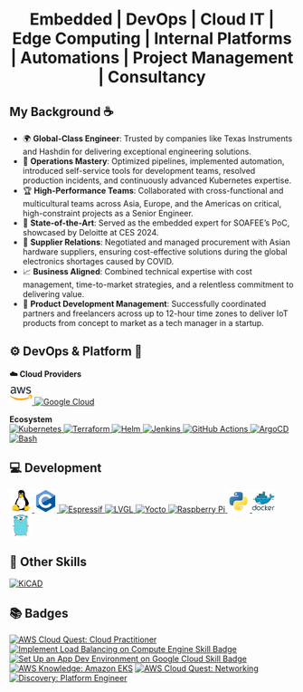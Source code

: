 <h1 align="center">Embedded | DevOps | Cloud IT | Edge Computing | Internal Platforms | Automations | Project Management | Consultancy</h1>

<h2 align="left"> My Background ☕️ </h2>

- 🌍 **Global-Class Engineer**: Trusted by companies like Texas Instruments and Hashdin for delivering exceptional engineering solutions.
- 🚧  **Operations Mastery**: Optimized pipelines, implemented automation, introduced self-service tools for development teams, resolved production incidents, and continuously advanced Kubernetes expertise.
- 🏆 **High-Performance Teams**: Collaborated with cross-functional and multicultural teams across Asia, Europe, and the Americas on critical, high-constraint projects as a Senior Engineer.
- 🚀 **State-of-the-Art**: Served as the embedded expert for SOAFEE’s PoC, showcased by Deloitte at CES 2024.
- 🤝 **Supplier Relations**: Negotiated and managed procurement with Asian hardware suppliers, ensuring cost-effective solutions during the global electronics shortages caused by COVID.
- 📈 **Business Aligned**: Combined technical expertise with cost management, time-to-market strategies, and a relentless commitment to delivering value.
- 📅 **Product Development Management**: Successfully coordinated partners and freelancers across up to 12-hour time zones to deliver IoT products from concept to market as a tech manager in a startup.
 
<h2 align="left">⚙️ DevOps & Platform 🔧</h2>
  <b>☁️ Cloud Providers</b>
  <br>
  <a href="https://aws.amazon.com" target="_blank" rel="noreferrer">
    <img src="https://raw.githubusercontent.com/devicons/devicon/master/icons/amazonwebservices/amazonwebservices-original-wordmark.svg" alt="AWS" width="40" height="40"/>
  </a>
  <a href="https://cloud.google.com/" target="_blank" rel="noreferrer">
    <img src="https://www.vectorlogo.zone/logos/google_cloud/google_cloud-icon.svg" alt="Google Cloud" width="40" height="40"/>
  </a>
</p>

<p align="left">
  <b>Ecosystem</b>
  <br>
  <a href="https://kubernetes.io" target="_blank" rel="noreferrer">
    <img src="https://www.vectorlogo.zone/logos/kubernetes/kubernetes-icon.svg" alt="Kubernetes" width="40" height="40"/>
  </a>
  <a href="https://www.terraform.io/" target="_blank" rel="noreferrer">
    <img src="https://www.vectorlogo.zone/logos/terraformio/terraformio-icon.svg" alt="Terraform" width="40" height="40"/>
  </a>
  <a href="https://helm.sh/" target="_blank" rel="noreferrer">
    <img src="https://www.vectorlogo.zone/logos/helmsh/helmsh-icon.svg" alt="Helm" width="40" height="40"/>
  </a>

  <a href="https://www.jenkins.io" target="_blank" rel="noreferrer">
    <img src="https://www.vectorlogo.zone/logos/jenkins/jenkins-icon.svg" alt="Jenkins" width="40" height="40"/>
  </a>
  <a href="https://github.com/features/actions" target="_blank" rel="noreferrer">
    <img src="https://avatars.githubusercontent.com/u/44036562?s=200&v=4" alt="GitHub Actions" width="40" height="40"/>
  </a>
  <a href="https://argo-cd.readthedocs.io/" target="_blank" rel="noreferrer">
    <img src="https://www.vectorlogo.zone/logos/argoprojio/argoprojio-icon.svg" alt="ArgoCD" width="40" height="40"/>
  </a>
      <a href="https://www.gnu.org/software/bash/" target="_blank" rel="noreferrer">
    <img src="https://upload.wikimedia.org/wikipedia/commons/4/4b/Bash_Logo_Colored.svg" alt="Bash" width="40" height="40"/>
  </a>

</p>

<h2 align="left">💻 Development</h2>
  <a href="https://www.linux.org/" target="_blank" rel="noreferrer">
    <img src="https://raw.githubusercontent.com/devicons/devicon/master/icons/linux/linux-original.svg" alt="Linux" width="40" height="40"/>
  </a>
  <a href="https://en.wikipedia.org/wiki/C_(programming_language)#" target="_blank" rel="noreferrer">
    <img src="https://raw.githubusercontent.com/devicons/devicon/master/icons/c/c-original.svg" alt="C" width="40" height="40"/>
  </a>
  <a href="https://www.espressif.com/" target="_blank" rel="noreferrer">
    <img src="https://cdn.worldvectorlogo.com/logos/espressif-systems.svg" alt="Espressif" width="80" height="40"/>
  </a>
  <a href="https://lvgl.io/" target="_blank" rel="noreferrer">
    <img src="https://lvgl.io/github-assets/logo-colored.png" alt="LVGL" width="80" height="40"/>
  </a>
  <a href="https://www.yoctoproject.org/" target="_blank" rel="noreferrer">
    <img src="https://upload.wikimedia.org/wikipedia/commons/0/00/Yocto_Project_logo.svg" alt="Yocto" width="80" height="40"/>
  </a>
  <a href="https://www.raspberrypi.org/" target="_blank" rel="noreferrer">
    <img src="https://upload.wikimedia.org/wikipedia/en/c/cb/Raspberry_Pi_Logo.svg" alt="Raspberry Pi" width="40" height="40"/>
  </a>
  <a href="https://www.python.org" target="_blank" rel="noreferrer">
    <img src="https://raw.githubusercontent.com/devicons/devicon/master/icons/python/python-original.svg" alt="Python" width="40" height="40"/>
  </a>
  <a href="https://www.docker.com/" target="_blank" rel="noreferrer">
    <img src="https://raw.githubusercontent.com/devicons/devicon/master/icons/docker/docker-original-wordmark.svg" alt="Docker" width="40" height="40"/>
  </a>
    <a href="https://golang.org" target="_blank" rel="noreferrer">
    <img src="https://raw.githubusercontent.com/devicons/devicon/master/icons/go/go-original.svg" alt="Golang" width="40" height="40"/>
  </a>

<h2 align="left"> 🍨 Other Skills</h2>
  <a href="https://www.kicad.org/" target="_blank" rel="noreferrer">
    <img src="https://dev-docs.kicad.org/img/kicad_logo_small.png" alt="KiCAD" width="40" height="40"/>
  </a>

<h2 align="left"> 📚 Badges </h2>

 <!--START_SECTION:badges-->
[![AWS Cloud Quest: Cloud Practitioner](https://images.credly.com/size/110x110/images/2784d0d8-327c-406f-971e-9f0e15097003/image.png)](http://www.credly.com/badges/206d9c60-d872-4c7b-bb94-65cb9c54a417 "AWS Cloud Quest: Cloud Practitioner")
[![Implement Load Balancing on Compute Engine Skill Badge](https://images.credly.com/size/110x110/images/eea11cba-2a98-4bbe-bad2-447878dd34a2/image.png)](http://www.credly.com/badges/45b28a01-b233-4060-ae49-8dd2646aeb85 "Implement Load Balancing on Compute Engine Skill Badge")
[![Set Up an App Dev Environment on Google Cloud Skill Badge](https://images.credly.com/size/110x110/images/42326d44-14ff-4eda-b9c5-7d8f12919253/image.png)](http://www.credly.com/badges/04909149-aae0-4b97-9da2-1998a6c9ae37 "Set Up an App Dev Environment on Google Cloud Skill Badge")
[![AWS Knowledge: Amazon EKS](https://images.credly.com/size/110x110/images/9bcbde6d-1754-4617-9337-124f7b10a6c2/image.png)](http://www.credly.com/badges/ec3dd512-8661-461a-9e8e-9998cc507d2c "AWS Knowledge: Amazon EKS")
[![AWS Cloud Quest: Networking](https://images.credly.com/size/110x110/images/c483e5e6-580a-4ed8-b4b6-91219526a326/image.png)](http://www.credly.com/badges/492cb464-4e85-4699-8941-eb93cad842f8 "AWS Cloud Quest: Networking")
[![Discovery: Platform Engineer](https://images.credly.com/size/110x110/images/06667f6f-68b0-4d6c-a0b9-a6199a1cf741/image.png)](http://www.credly.com/badges/fd819c59-e1ce-4e44-ba32-4e88b8022063 "Discovery: Platform Engineer")
<!--END_SECTION:badges-->

